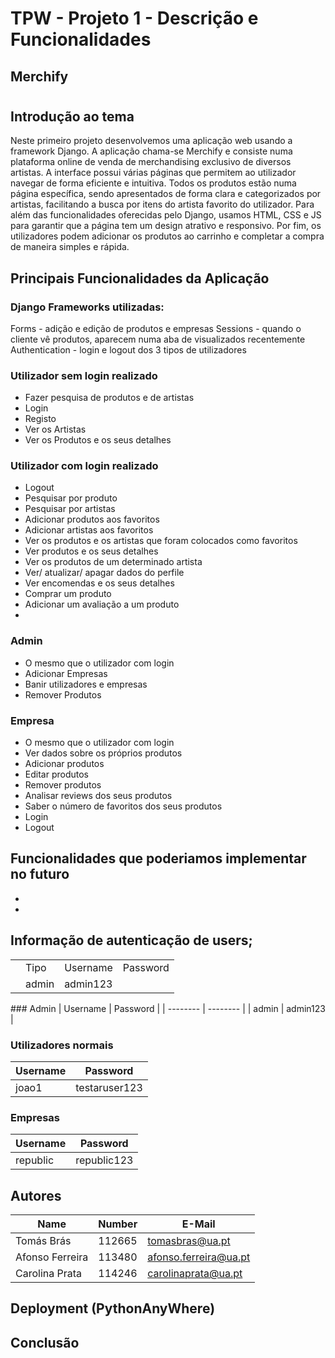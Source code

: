 # TPW - Projeto 1 - Descrição e Funcionalidades

## Merchify

#

## Introdução ao tema

Neste primeiro projeto desenvolvemos uma aplicação web usando a framework Django. A aplicação chama-se Merchify e consiste numa plataforma online de venda de merchandising exclusivo de diversos artistas. A interface possui várias páginas que permitem ao utilizador navegar de forma eficiente e intuitiva. Todos os produtos estão numa página específica, sendo apresentados de forma clara e categorizados por artistas, facilitando a busca por itens do artista favorito do utilizador. Para além das funcionalidades oferecidas pelo Django, usamos HTML, CSS e JS para garantir que a página tem um design atrativo e responsivo. Por fim, os utilizadores podem adicionar os produtos ao carrinho e completar a compra de maneira simples e rápida.

## Principais Funcionalidades da Aplicação

### Django Frameworks utilizadas:

Forms - adição e edição de produtos e empresas
Sessions - quando o cliente vê produtos, aparecem numa aba de visualizados recentemente
Authentication - login e logout dos 3 tipos de utilizadores

### Utilizador sem login realizado

- Fazer pesquisa de produtos e de artistas
- Login
- Registo
- Ver os Artistas
- Ver os Produtos e os seus detalhes

### Utilizador com login realizado

- Logout
- Pesquisar por produto
- Pesquisar por artistas
- Adicionar produtos aos favoritos
- Adicionar artistas aos favoritos
- Ver os produtos e os artistas que foram colocados como favoritos
- Ver produtos e os seus detalhes
- Ver os produtos de um determinado artista
- Ver/ atualizar/ apagar dados do perfile
- Ver encomendas e os seus detalhes
- Comprar um produto
- Adicionar um avaliação a um produto
-

### Admin

- O mesmo que o utilizador com login
- Adicionar Empresas
- Banir utilizadores e empresas
- Remover Produtos

### Empresa

- O mesmo que o utilizador com login
- Ver dados sobre os próprios produtos
- Adicionar produtos
- Editar produtos
- Remover produtos
- Analisar reviews dos seus produtos
- Saber o número de favoritos dos seus produtos
- Login
- Logout

## Funcionalidades que poderiamos implementar no futuro

-
-

## Informação de autenticação de users;

<table>
<th>
<td>Tipo</td>
<td>Username</td>
<td>Password</td>
</th>
<tr>
<td>
<td>admin</td>
<td>admin123</td>
</tr>

</table>
### Admin
| Username | Password |
| -------- | -------- |
| admin    | admin123 |

### Utilizadores normais

| Username | Password       |
| -------- | -------------- |
| joao1    | testaruser123  |

### Empresas

| Username | Password           |
| -------- | ------------------ |
| republic | republic123        |

## Autores

| Name            | Number | E-Mail                |
| --------------- | ------ | --------------------- |
| Tomás Brás      | 112665 | tomasbras@ua.pt       |
| Afonso Ferreira | 113480 | afonso.ferreira@ua.pt |
| Carolina Prata  | 114246 | carolinaprata@ua.pt   |

## Deployment (PythonAnyWhere)

## Conclusão
